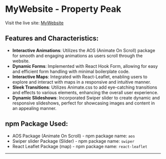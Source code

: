 # MyWebsite - Property Peak

Visit the live site: [MyWebsite](https://www.mywebsite.com)

## Features and Characteristics:

- **Interactive Animations**: Utilizes the AOS (Animate On Scroll) package for smooth and engaging animations as users scroll through the website.
- **Dynamic Forms**: Implemented with React Hook Form, allowing for easy and efficient form handling with minimal boilerplate code.
- **Interactive Maps**: Integrated with React-Leaflet, enabling users to explore and interact with maps in a responsive and intuitive manner.
- **Sleek Transitions**: Utilizes Animate.css to add eye-catching transitions and effects to various elements, enhancing the overall user experience.
- **Dynamic Slideshows**: Incorporated Swiper slider to create dynamic and responsive slideshows, perfect for showcasing images and content in an appealing manner.

## npm Package Used:

- AOS Package (Animate On Scroll) - npm package name: `aos`
- Swiper slider Package (Slider) - npm package name: `swiper`
- React Leaflet Package (map) - npm package name: `react-leaflet`

---
